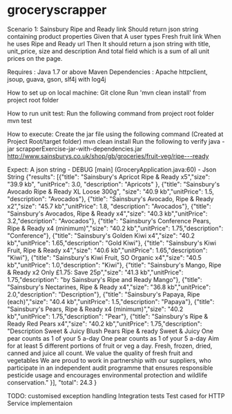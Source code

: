 # groceryscrapper

Scenario 1: Sainsbury Ripe and Ready link Should return json string containing product properties
	Given that A user types Fresh fruit link
	When he uses Ripe and Ready url 
	Then It should return a json string with title, unit_price, size and description
	And total field which is a sum of all unit prices on the page.

Requires :
	Java 1.7 or above
	Maven
	Dependencies : Apache httpclient, jsoup, guava, gson, slf4j with log4j

How to set up on local machine:
	Git clone
	Run 'mvn clean install' from project root folder

How to run unit test:
	Run the following command from project root folder
		mvn test
		   
How to execute:
	Create the jar file using the following command (Created at Project Root/target folder)
		mvn clean install
	Run the following to verify
		java -jar scrapperExercise-jar-with-dependencies.jar http://www.sainsburys.co.uk/shop/gb/groceries/fruit-veg/ripe---ready

Expect:
	A json string - 
	DEBUG [main] (GroceryApplication.java:60) - Json String 
	{"results": [{"title": "Sainsbury's Apricot Ripe & Ready x5","size": "39.9 kb", "unitPrice": 3.0, "description": "Apricots" },
    			 {"title": "Sainsbury's Avocado Ripe & Ready XL Loose 300g", "size": "40.9 kb","unitPrice": 1.5, "description": "Avocados"},
    			 {"title": "Sainsbury's Avocado, Ripe & Ready x2","size": "45.7 kb","unitPrice": 1.8, "description": "Avocados"},
    			 {"title": "Sainsbury's Avocados, Ripe & Ready x4","size": "40.3 kb","unitPrice": 3.2,"description": "Avocados"},
    			 {"title": "Sainsbury's Conference Pears, Ripe & Ready x4 (minimum)","size": "40.2 kb","unitPrice": 1.75,"description": "Conference"},
    			 {"title": "Sainsbury's Golden Kiwi x4","size": "40.2 kb","unitPrice": 1.65,"description": "Gold Kiwi"},
    			 {"title": "Sainsbury's Kiwi Fruit, Ripe & Ready x4","size": "40.6 kb","unitPrice": 1.65,"description": "Kiwi"},
    			 {"title": "Sainsbury's Kiwi Fruit, SO Organic x4","size": "40.5 kb","unitPrice": 1.0,"description": "Kiwi"},
    			 {"title": "Sainsbury's Mango, Ripe & Ready x2 Only £1.75: Save 25p","size": "41.3 kb","unitPrice": 1.75,"description": "by Sainsbury's Ripe and Ready Mango"},
    			 {"title": "Sainsbury's Nectarines, Ripe & Ready x4","size": "36.8 kb","unitPrice": 2.0,"description": "Description"},
    			 {"title": "Sainsbury's Papaya, Ripe (each)","size": "40.4 kb","unitPrice": 1.5,"description": "Papaya"},
    			 {"title": "Sainsbury's Pears, Ripe & Ready x4 (minimum)","size": "40.2 kb","unitPrice": 1.75,"description": "Pear"},
    			 {"title": "Sainsbury's Ripe & Ready Red Pears x4","size": "40.2 kb","unitPrice": 1.75,"description": "Description Sweet & Juicy Blush Pears Ripe & ready Sweet & Juicy One pear counts as 1 of your 5 a-day One pear counts as 1 of your 5 a-day Aim for at least 5 different portions of fruit or veg a day. Fresh, frozen, dried, canned and juice all count. We value the quality of fresh fruit and vegetables We are proud to work in partnership with our suppliers, who participate in an independent audit programme that ensures responsible pesticide usage and encourages environmental protection and wildlife conservation."
    		}],
  	"total": 24.3
	} 	
	
TODO:
	customised exception handling
	Integration tests
	Test cased for HTTP Service implementaion
